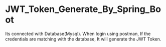 # JWT_Token_Generate_By_Spring_Boot
Its connected with Database(Mysql). When login using postman, If the credentials are matching with the database, It will generate the JWT Token.
